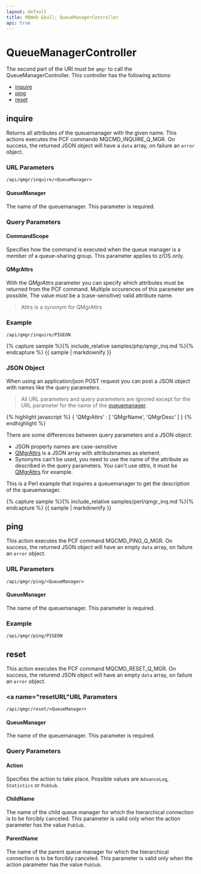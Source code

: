 ```yaml
---
layout: default
title: MQWeb &bull; QueueManagerController
api: true
---
```

QueueManagerController
======================

The second part of the URI must be `qmgr` to call the QueueManagerController.
This controller has the following actions:

+ [inquire](#inquire)
+ [ping](#ping)
+ [reset](#reset)

## <a name="inquire"></a>inquire
Returns all attributes of the queuemanager with the given name. This actions
 executes the PCF commando MQCMD_INQUIRE_Q_MGR. On success, the returned JSON
object will have a `data` array, on failure an `error` object.

### <a name="inquireURL"></a>URL Parameters
`/api/qmgr/inquire/<QueueManager>`

#### <a name="inquireUrlQueueManager"></a>QueueManager
The name of the queuemanager. This parameter is required.

### <a name="inquireQuery"></a>Query Parameters

#### <a name="inquireQueryCommandScope"></a>CommandScope
Specifies how the command is executed when the queue manager is a member of a
queue-sharing group. This parameter applies to z/OS only.

#### <a name="inquireQueryQMgrAttrs"></a>QMgrAttrs
With the *QMgrAttrs* parameter you can specify which attributes must
be returned from the PCF command. Multiple occurences of this parameter are
possible. The value must be a (case-sensitive) valid attribute name.

> Attrs is a synonym for QMgrAttrs

### Example
`/api/qmgr/inquire/PIGEON`

{% capture sample %}{% include_relative samples/php/qmgr_inq.md %}{% endcapture %}
{{ sample | markdownify }}

### <a name="inquireJSON"></a>JSON Object
When using an application/json POST request you can post a JSON object with
names like the query parameters.

> All URL parameters and query parameters are ignored except for the URL
> parameter for the name of the [queuemanager](#inquireUrlQueueManager).

{% highlight javascript %}
{
  'QMgrAttrs' : [
    'QMgrName',
    'QMgrDesc'
  ]
}
{% endhighlight %}

There are some differences between query parameters and a JSON object:

+ JSON property names are case-sensitive
+ [QMgrAttrs](#inquireQueryQMgrAttrs) is a JSON array with attributenames as
  element.
+ Synonyms can't be used, you need to use the name of the attribute
  as described in the query parameters. You can't use *attrs*, it must be
  [QMgrAttrs](#inquireQueryQMgrAttrs) for example.

This is a Perl example that inquires a queuemanager to get the description of
the queuemanager.

{% capture sample %}{% include_relative samples/perl/qmgr_inq.md %}{% endcapture %}
{{ sample | markdownify }}

## <a name="ping"></a>ping
This action executes the PCF command MQCMD_PING_Q_MGR. On success, the returned JSON
object will have an empty `data` array, on failure an `error` object.

### <a name="pingURL"></a>URL Parameters
`/api/qmgr/ping/<QueueManager>`

#### <a name="pingUrlQueueManager"></a>QueueManager
The name of the queuemanager. This parameter is required.

### Example
`/api/qmgr/ping/PIGEON`

## <a name="reset"></a>reset
This action executes the PCF command MQCMD_RESET_Q_MGR. On success, the returend
JSON object will have an empty `data` array, on failure an `error` object.

### <a name="resetURL"</a>URL Parameters
`/api/qmgr/reset/<QueueManager>`

#### <a name="resetUrlQueueManager"></a>QueueManager
The name of the queuemanager. This parameter is required.

### <a name="resetQuery"></a>Query Parameters

#### <a name="resetQueryAction"></a>Action
Specifies the action to take place. Possible values are `AdvanceLog`,
`Statistics` or `PubSub`.

#### <a name="resetQueryChildName"></a>ChildName
The name of the child queue manager for which the hierarchical connection is to
be forcibly canceled. This parameter is valid only when the action parameter has
the value `PubSub`.

#### <a name="resetQueryParentName"></a>ParentName
The name of the parent queue manager for which the hierarchical connection is to
be forcibly canceled. This parameter is valid only when the action parameter has
the value `PubSub`.
